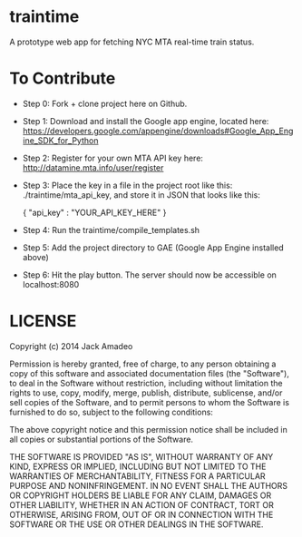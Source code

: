 traintime
=========

A prototype web app for fetching NYC MTA real-time train status.


To Contribute
=============
* Step 0: Fork + clone project here on Github.
* Step 1: Download and install the Google app engine, located here: https://developers.google.com/appengine/downloads#Google_App_Engine_SDK_for_Python
* Step 2: Register for your own MTA API key here: http://datamine.mta.info/user/register
* Step 3: Place the key in a file in the project root like this: ./traintime/mta_api_key, and store it in JSON that looks like this:

  {
    "api_key" : "YOUR_API_KEY_HERE"
  }

* Step 4: Run the traintime/compile_templates.sh
* Step 5: Add the project directory to GAE (Google App Engine installed above)
* Step 6: Hit the play button. The server should now be accessible on localhost:8080

LICENSE
=======
Copyright (c) 2014 Jack Amadeo

Permission is hereby granted, free of charge, to any person obtaining a copy
of this software and associated documentation files (the "Software"), to deal
in the Software without restriction, including without limitation the rights
to use, copy, modify, merge, publish, distribute, sublicense, and/or sell
copies of the Software, and to permit persons to whom the Software is
furnished to do so, subject to the following conditions:

The above copyright notice and this permission notice shall be included in
all copies or substantial portions of the Software.

THE SOFTWARE IS PROVIDED "AS IS", WITHOUT WARRANTY OF ANY KIND, EXPRESS OR
IMPLIED, INCLUDING BUT NOT LIMITED TO THE WARRANTIES OF MERCHANTABILITY,
FITNESS FOR A PARTICULAR PURPOSE AND NONINFRINGEMENT. IN NO EVENT SHALL THE
AUTHORS OR COPYRIGHT HOLDERS BE LIABLE FOR ANY CLAIM, DAMAGES OR OTHER
LIABILITY, WHETHER IN AN ACTION OF CONTRACT, TORT OR OTHERWISE, ARISING FROM,
OUT OF OR IN CONNECTION WITH THE SOFTWARE OR THE USE OR OTHER DEALINGS IN
THE SOFTWARE.
